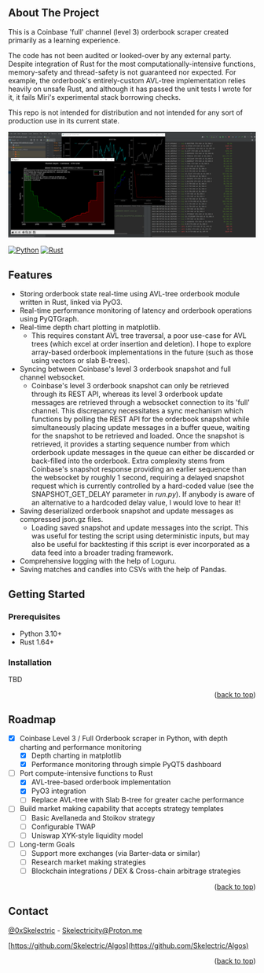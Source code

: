 
## About The Project

This is a Coinbase 'full' channel (level 3) orderbook scraper created primarily as a learning experience.

The code has not been audited or looked-over by any external party. Despite integration of Rust for the most computationally-intensive functions, memory-safety and thread-safety is not guaranteed 
nor expected. For example, the orderbook's entirely-custom AVL-tree implementation relies heavily on unsafe Rust, and although 
it has passed the unit tests I wrote for it, it fails Miri's experimental stack borrowing checks.

This repo is not intended for distribution and not intended for any sort of production use in its current state.

![screenshot.png](Screenshot.PNG)


[![Python][Python-shield]][Python-url]
[![Rust][Rust-shield]][Rust-url]


## Features 

- Storing orderbook state real-time using AVL-tree orderbook module written in Rust, linked via PyO3.
- Real-time performance monitoring of latency and orderbook operations using PyQTGraph.
- Real-time depth chart plotting in matplotlib.
  - This requires constant AVL tree traversal, a poor use-case for AVL trees (which excel at order insertion and deletion). 
  I hope to explore array-based orderbook implementations in the future (such as those using vectors or slab B-trees). 
- Syncing between Coinbase's level 3 orderbook snapshot and full channel websocket.
  - Coinbase's level 3 orderbook snapshot can only be retrieved through its REST API, whereas its level 3 orderbook update messages
  are retrieved through a websocket connection to its 'full' channel. This discrepancy necessitates a sync mechanism which functions 
  by polling the REST API for the orderbook snapshot while simultaneously placing update messages in a buffer queue, waiting for the 
  snapshot to be retrieved and loaded. Once the snapshot is retrieved, it provides a starting sequence number from which orderbook
  update messages in the queue can either be discarded or back-filled into the orderbook. Extra complexity stems from Coinbase's snapshot
  response providing an earlier sequence than the websocket by roughly 1 second, requiring a delayed snapshot request which is currently
  controlled by a hard-coded value (see the SNAPSHOT_GET_DELAY parameter in *run.py*). If anybody is aware of an alternative 
  to a hardcoded delay value, I would love to hear it!
- Saving deserialized orderbook snapshot and update messages as compressed json.gz files.
  - Loading saved snapshot and update messages into the script. This was useful for testing the script using deterministic inputs, 
  but may also be useful for backtesting if this script is ever incorporated as a data feed into a broader trading framework. 
- Comprehensive logging with the help of Loguru.
- Saving matches and candles into CSVs with the help of Pandas.
  

<!-- GETTING STARTED -->
## Getting Started

### Prerequisites

* Python 3.10+
* Rust 1.64+

### Installation

TBD

<p align="right">(<a href="#readme-top">back to top</a>)</p>


<!-- ROADMAP -->
## Roadmap

- [x] Coinbase Level 3 / Full Orderbook scraper in Python, with depth charting and performance monitoring
    - [x] Depth charting in matplotlib
    - [x] Performance monitoring through simple PyQT5 dashboard
- [ ] Port compute-intensive functions to Rust
    - [x] AVL-tree-based orderbook implementation
    - [x] PyO3 integration
    - [ ] Replace AVL-tree with Slab B-tree for greater cache performance
- [ ] Build market making capability that accepts strategy templates
    - [ ] Basic Avellaneda and Stoikov strategy
    - [ ] Configurable TWAP
    - [ ] Uniswap XYK-style liquidity model
- [ ] Long-term Goals
  - [ ] Support more exchanges (via Barter-data or similar)
  - [ ] Research market making strategies
  - [ ] Blockchain integrations / DEX & Cross-chain arbitrage strategies

<p align="right">(<a href="#readme-top">back to top</a>)</p>


<!-- CONTACT -->
## Contact

[@0xSkelectric](https://twitter.com/0xSkelectric) - Skelectricity@Proton.me

[https://github.com/Skelectric/Algos](https://github.com/Skelectric/Algos)

<p align="right">(<a href="#readme-top">back to top</a>)</p>



<!-- MARKDOWN LINKS & IMAGES -->
<!-- https://www.markdownguide.org/basic-syntax/#reference-style-links -->
[Python-shield]: https://forthebadge.com/images/badges/made-with-python.svg
[Python-url]: https://www.python.org/
[Rust-shield]: https://forthebadge.com/images/badges/made-with-rust.svg
[Rust-url]: https://www.rust-lang.org/
